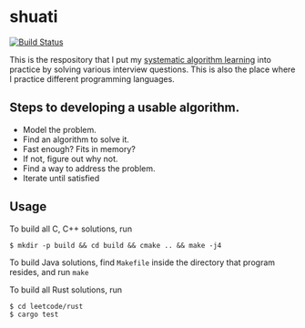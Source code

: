 # shuati

[![Build Status](https://travis-ci.com/xxks-kkk/shuati.svg?branch=master)](https://travis-ci.com/xxks-kkk/shuati)

This is the respository that I put my [systematic algorithm learning](https://github.com/xxks-kkk/algo)
into practice by solving various interview questions. This is also the place where I practice different programming languages.

## Steps to developing a usable algorithm.

- Model the problem.
- Find an algorithm to solve it.
- Fast enough? Fits in memory?
- If not, figure out why not.
- Find a way to address the problem.
- Iterate until satisfied

## Usage

To build all C, C++ solutions, run

``` shell
$ mkdir -p build && cd build && cmake .. && make -j4
```

To build Java solutions, find `Makefile` inside the directory that program resides, and run `make`

To build all Rust solutions, run

``` shell
$ cd leetcode/rust
$ cargo test
```

